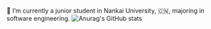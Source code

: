🏫 I’m currently a junior student in Nankai University, 🇨🇳, majoring in software engineering.
![Anurag's GitHub stats](https://github-readme-stats.vercel.app/api?username=xiemol&show_icons=true&theme=solarized-light)
